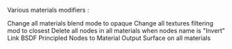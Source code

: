Various materials modifiers :

Change all materials blend mode to opaque
Change all textures filtering mod to closest
Delete all nodes in all materials when nodes name is "Invert"
Link BSDF Principled Nodes to Material Output Surface on all materials
